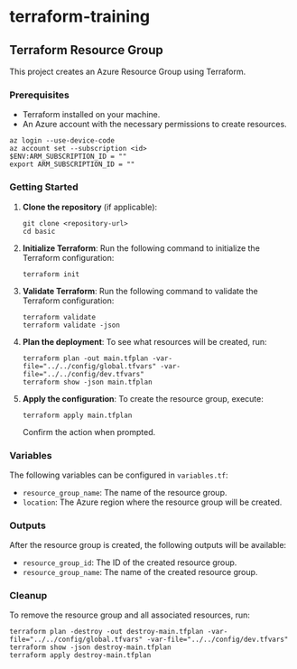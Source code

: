 # terraform-training

## Terraform Resource Group

This project creates an Azure Resource Group using Terraform.

### Prerequisites

- Terraform installed on your machine.
- An Azure account with the necessary permissions to create resources.

````
az login --use-device-code
az account set --subscription <id>
$ENV:ARM_SUBSCRIPTION_ID = ""
export ARM_SUBSCRIPTION_ID = "" 
````

### Getting Started

1. **Clone the repository** (if applicable):
   ```
   git clone <repository-url>
   cd basic
   ```

2. **Initialize Terraform**:
   Run the following command to initialize the Terraform configuration:
   ```
   terraform init 
   ```
3. **Validate Terraform**:
   Run the following command to validate the Terraform configuration:
   ```
   terraform validate
   terraform validate -json
   ```

4. **Plan the deployment**:
   To see what resources will be created, run:
   ```
   terraform plan -out main.tfplan -var-file="../../config/global.tfvars" -var-file="../../config/dev.tfvars"
   terraform show -json main.tfplan
   ```

5. **Apply the configuration**:
   To create the resource group, execute:
   ```
   terraform apply main.tfplan
   ```

   Confirm the action when prompted.

### Variables

The following variables can be configured in `variables.tf`:

- `resource_group_name`: The name of the resource group.
- `location`: The Azure region where the resource group will be created.

### Outputs

After the resource group is created, the following outputs will be available:

- `resource_group_id`: The ID of the created resource group.
- `resource_group_name`: The name of the created resource group.

### Cleanup

To remove the resource group and all associated resources, run:
```
terraform plan -destroy -out destroy-main.tfplan -var-file="../../config/global.tfvars" -var-file="../../config/dev.tfvars"
terraform show -json destroy-main.tfplan
terraform apply destroy-main.tfplan
```